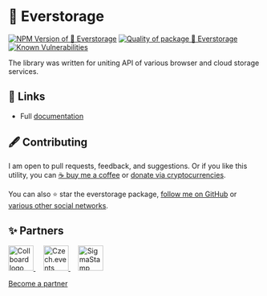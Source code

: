 # 💾 Everstorage

<!--Badges-->
<!--⚠️WARNING: This section was generated by https://github.com/hejny/batch-project-editor/blob/main/src/workflows/800-badges/badges.ts so every manual change will be overwritten.-->


[![NPM Version of 💾 Everstorage](https://badge.fury.io/js/everstorage.svg)](https://www.npmjs.com/package/everstorage)
[![Quality of package 💾 Everstorage](https://packagequality.com/shield/everstorage.svg)](https://packagequality.com/#?package=everstorage)
[![Known Vulnerabilities](https://snyk.io/test/github/hejny/everstorage/badge.svg)](https://snyk.io/test/github/hejny/everstorage)
<!--[![License of 💾 Everstorage](https://img.shields.io/github/license/hejny/everstorage.svg?style=flat)](https://github.com/hejny/everstorage/blob/master/LICENSE)-->
<!--[![Issues](https://img.shields.io/github/issues/hejny/everstorage.svg?style=flat)](https://github.com/hejny/everstorage/issues)-->

<!--/Badges-->

The library was written for uniting API of various browser and cloud storage services.

## 🔗 Links

- Full [documentation](https://hejny.github.io/everstorage/)



<!--Contributing-->
<!--⚠️WARNING: This section was generated by https://github.com/hejny/batch-project-editor/blob/main/src/workflows/810-contributing/contributing.ts so every manual change will be overwritten.-->

## 🖋️ Contributing

I am open to pull requests, feedback, and suggestions. Or if you like this utility, you can [☕ buy me a coffee](https://www.buymeacoffee.com/hejny) or [donate via cryptocurrencies](https://github.com/hejny/hejny/blob/main/documents/crypto.md).

You can also ⭐ star the everstorage package, [follow me on GitHub](https://github.com/hejny) or [various other social networks](https://www.pavolhejny.com/contact/).

<!--/Contributing-->


<!--Partners-->
<!--⚠️WARNING: This section was generated by https://github.com/hejny/batch-project-editor/blob/main/src/workflows/820-partners/partners.ts so every manual change will be overwritten.-->

## ✨ Partners


<a href="https://collboard.com/">
<img src="https://collboard.fra1.cdn.digitaloceanspaces.com/assets/18.12.1/logo-small.png" alt="Collboard logo" width="50"  />
</a>
&nbsp;&nbsp;&nbsp;
<a href="https://czech.events/">
<img src="https://czech.events/design/logos/czech.events.transparent-logo.png" alt="Czech.events logo" width="50"  />
</a>
&nbsp;&nbsp;&nbsp;
<a href="https://sigmastamp.ml/">
<img src="https://www.sigmastamp.ml/sigmastamp-logo.white.svg" alt="SigmaStamp logo" width="50"  />
</a>


[Become a partner](https://www.pavolhejny.com/contact/)

<!--/Partners-->